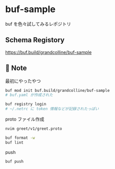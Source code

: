 # buf-sample

buf を色々試してみるレポジトリ

## Schema Registory

https://buf.build/grandcolline/buf-sample


## 📝 Note

最初にやったやつ
```bash
buf mod init buf.build/grandcolline/buf-sample
# buf.yaml が作成された

buf registry login
# ~/.netrc に token 情報などが記録されたっぽい
```

proto ファイル作成
```bash
nvim greet/v1/greet.proto

buf format -w
buf lint
```

push
```bash
buf push
```
